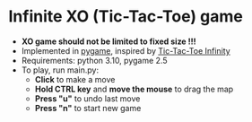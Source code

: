 # Infinite XO (Tic-Tac-Toe) game
- **XO game should not be limited to fixed size !!!**
- Implemented in [pygame](https://www.pygame.org/docs/), inspired by [Tic-Tac-Toe Infinity](https://tic.netlify.app/)
- Requirements: python 3.10, pygame 2.5
- To play, run main.py:
    - **Click** to make a move
    - **Hold CTRL key** and **move the mouse** to drag the map
    - **Press "u"** to undo last move
    - **Press "n"** to start new game
